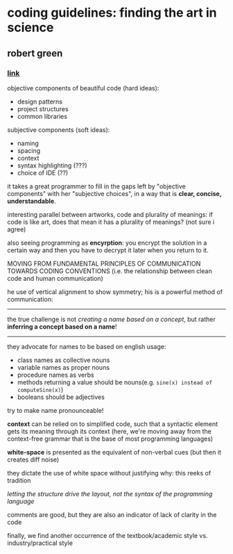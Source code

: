 # coding guidelines: finding the art in science
## robert green
### [link](https://cacm.acm.org/magazines/2011/12/142527-coding-guidelines-finding-the-art-in-the-science/fulltext)

objective components of beautiful code (hard ideas):
- design patterns
- project structures
- common libraries

subjective components (soft ideas):
- naming
- spacing
- context
- syntax highlighting (???)
- choice of IDE (??)

it takes a great programmer to fill in the gaps left by "objective components" with her "subjective choices", in a way that is **clear, concise, understandable**.

interesting parallel between artworks, code and plurality of meanings: if code is like art, does that mean it has a plurality of meanings? (not sure i agree)

also seeing programming as **encyrption**: you encrypt the solution in a certain way and then you have to decrypt it later when you return to it.


MOVING FROM FUNDAMENTAL PRINCIPLES OF COMMUNICATION TOWARDS CODING CONVENTIONS (i.e. the relationship between clean code and human communication)

he use of vertical alignment to show symmetry; his is a powerful method of communication:

---

the true challenge is not *creating a name based on a concept*, but rather **inferring a concept based on a name**!

---

they advocate for names to be based on english usage:
- class names as collective nouns
- variable names as proper nouns
- procedure names as verbs
- methods returning a value should be nouns(e.g. `sine(x) instead of computeSine(x)`)
- booleans should be adjectives

try to make name pronounceable!

**context** can be relied on to simplified code, such that a syntactic element gets its meaning through its context (here, we're moving away from the context-free grammar that is the base of most programming languages)

**white-space** is presented as the equivalent of non-verbal cues (but then it creates diff noise)

they dictate the use of white space without justifying why: this reeks of tradition


*letting the structure drive the layout, not the syntax of the programming language*

comments are good, but they are also an indicator of lack of clarity in the code


finally, we find another occurrence of the textbook/academic style vs. industry/practical style